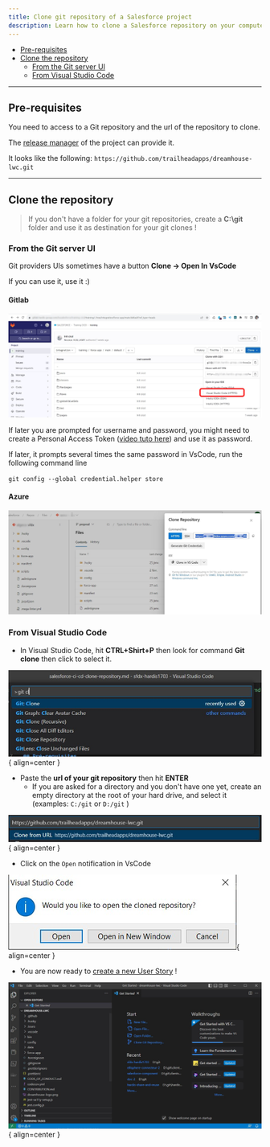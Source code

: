 ```yaml
---
title: Clone git repository of a Salesforce project
description: Learn how to clone a Salesforce repository on your computer
---
```

<!-- markdownlint-disable MD013 -->

- [Pre-requisites](#pre-requisites)
- [Clone the repository](#clone-the-repository)
  - [From the Git server UI](#from-the-git-server-ui)
  - [From Visual Studio Code](#from-visual-studio-code)
___

## Pre-requisites

You need to access to a Git repository and the url of the repository to clone.

The [release manager](salesforce-ci-cd-release-home.md) of the project can provide it.

It looks like the following: `https://github.com/trailheadapps/dreamhouse-lwc.git`

___

## Clone the repository

> If you don't have a folder for your git repositories, create a **C:\git** folder and use it as destination for your git clones !

### From the Git server UI

Git providers UIs sometimes have a button **Clone -> Open In VsCode**

If you can use it, use it :)

#### Gitlab

![](assets/images/open-vs-code-gitlab.jpg)

If later you are prompted for username and password, you might need to create a Personal Access Token ([video tuto here](https://www.youtube.com/watch?v=9y5VmmYHuIg)) and use it as password.

If later, it prompts several times the same password in VsCode, run the following command line

`git config --global credential.helper store`

#### Azure

![](assets/images/open-vs-code-azure.jpg)



### From Visual Studio Code

- In Visual Studio Code, hit **CTRL+Shirt+P** then look for command **Git clone** then click to select it.

![](assets/images/git-clone-1.jpg){ align=center }

- Paste the **url of your git repository** then hit **ENTER**
  - If you are asked for a directory and you don't have one yet, create an empty directory at the root of your hard drive, and select it (examples: `C:/git` or `D:/git` )

![](assets/images/git-clone-2.jpg){ align=center }

- Click on the `Open` notification in VsCode

![](assets/images/git-clone-3.jpg){ align=center }

- You are now ready to [create a new User Story](salesforce-ci-cd-create-new-task.md) !

![](assets/images/git-clone-4.jpg){ align=center }

